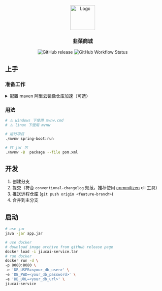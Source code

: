 <!-- PROJECT LOGO -->
<br />
<p align="center">
  <a href="https://github.com/othneildrew/Best-README-Template">
    <img src="https://cdn.jsdelivr.net/gh/kongmoumou/gallery/imgs/jiucai.jpg" alt="Logo" width="80" height="80">
  </a>

  <h3 align="center">韭菜商城</h3>

  <p align="center">
    <img src="https://img.shields.io/github/v/release/kongmoumou/jiucai-service" alt="GitHub release"></img>
    <img src="https://github.com/kongmoumou/jiucai-service/actions/workflows/ci.yml/badge.svg" alt="GitHub Workflow Status"></img>
  </p>
</p>

<!-- GETTING STARTED -->
## 上手

### 准备工作

<details>
  <summary>配置 maven 阿里云镜像仓库加速（可选）</summary>
  <p>

修改 maven 配置参考下面示例

* `settings.xml` 地址 `${user.home}/.m2/settings.xml`

```xml
<settings ...>
  ...
  <!-- copy this -->
  <mirrors>
    <mirror>
      <id>aliyunmaven</id>
      <mirrorOf>*</mirrorOf>
      <name>阿里云公共仓库</name>
      <url>https://maven.aliyun.com/repository/public</url>
    </mirror>
  </mirrors>
  ...
</settings>
```

  </p>
</details>

### 用法

```bash
# ⚠ windows 下使用 mvnw.cmd
# ⚠ linux 下使用 mvnw

# 运行项目
./mvnw spring-boot:run

# 打 jar 包
./mvnw -B  package --file pom.xml
```

<!-- CONTRIBUTING -->
## 开发

1. 创建分支
1. 提交（符合 `conventional-changelog` 规范，推荐使用 [commitizen](https://github.com/commitizen/cz-cli#conventional-commit-messages-as-a-global-utility) cli 工具）
2. 推送远程仓库 (`git push origin <feature-branch>`)
3. 合并到主分支

## 启动

```bash
# use jar
java -jar app.jar

# use docker
# download image archive from github release page
docker load -i jiucai-service.tar
# run docker
docker run -d \
-p 8080:8080 \
-e 'DB_USER=<your_db_user>' \
-e 'DB_PWD=<your_db_password>' \
-e 'DB_URL=<your_db_url>' \
jiucai-service
```
